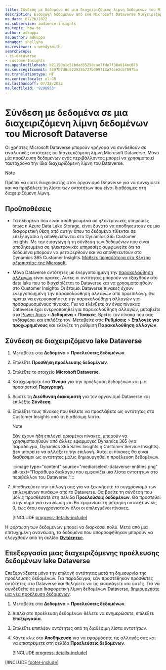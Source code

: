 ```yaml
---
title: Σύνδεση με δεδομένα σε μια διαχειριζόμενη λίμνη δεδομένων του Microsoft Dataverse
description: Εισαγωγή δεδομένων από ένα Microsoft Dataverse διαχειριζόμενο data lake.
ms.date: 07/26/2022
ms.subservice: audience-insights
ms.topic: how-to
author: adkuppa
ms.author: adkuppa
manager: shellyha
ms.reviewer: v-wendysmith
searchScope:
- ci-dataverse
- customerInsights
ms.openlocfilehash: b21150a1c51bdad35250cae7fde7f38a014ec876
ms.sourcegitcommit: 5807b7d8c822925b727b099713a74ce2cb7897ba
ms.translationtype: HT
ms.contentlocale: el-GR
ms.lasthandoff: 07/28/2022
ms.locfileid: "9206953"
---
```

# <a name="connect-to-data-in-a-microsoft-dataverse-managed-data-lake"></a>Σύνδεση με δεδομένα σε μια διαχειριζόμενη λίμνη δεδομένων του Microsoft Dataverse

Οι χρήστες Microsoft Dataverse μπορούν γρήγορα να συνδεθούν σε αναλυτικές οντότητες σε διαχειριζόμενη λίμνη Microsoft Dataverse. Μόνο μία προέλευση δεδομένων ενός περιβάλλοντος μπορεί να χρησιμοποιεί ταυτόχρονα την ίδια διαχειριζόμενη λίμνη του Dataverse.

> [!NOTE]
> Πρέπει να είστε διαχειριστής στον οργανισμό Dataverse για να συνεχίσετε και να προβάλετε τη λίστα των οντοτήτων που είναι διαθέσιμες στη διαχειριζόμενη λίμνη.

## <a name="prerequisites"></a>Προϋποθέσεις

- Τα δεδομένα που είναι αποθηκευμένα σε ηλεκτρονικές υπηρεσίες όπως η Azure Data Lake Storage, είναι δυνατό να αποθηκευτούν σε μια διαφορετική θέση από αυτήν όπου τα δεδομένα τίθενται σε επεξεργασία ή αποθηκεύονται στο Dynamics 365 Customer Insights. Με την εισαγωγή ή τη σύνδεση των δεδομένων που είναι αποθηκευμένα σε ηλεκτρονικές υπηρεσίες συμφωνείτε ότι τα δεδομένα μπορούν να μεταφερθούν και να αποθηκευτούν στο Dynamics 365 Customer Insights. [Μάθετε περισσότερα στο Κέντρο αξιοπιστίας της Microsoft](https://www.microsoft.com/trust-center).

- Μόνο Dataverse οντότητες με ενεργοποιημένη την [παρακολούθηση αλλαγών](/power-platform/admin/enable-change-tracking-control-data-synchronization) είναι ορατές. Αυτές οι οντότητες μπορούν να εξαχθούν στο data lake που το διαχείρίζεται το Dataverse και να χρησιμοποιηθούν στο Customer Insights. Οι έτοιμοι Dataverse πίνακες έχουν ενεργοποιημένη την παρακολούθηση αλλαγών από προεπιλογή. Θα πρέπει να ενεργοποιήσετε την παρακολούθηση αλλαγών για προσαρμοσμένους πίνακες. Για να ελέγξετε αν ένας πίνακας Dataverse έχει ενεργοποιηθεί για παρακολούθηση αλλαγών, μεταβείτε στα [Power Apps](https://make.powerapps.com) > **Δεδομένα** > **Πίνακες**. Βρείτε τον πίνακα που σας ενδιαφέρει και επιλέξτε τον. Μεταβείτε στις **Ρυθμίσεις** > **Επιλογές για προχωρημένους** και ελέγξτε τη ρύθμιση **Παρακολούθηση αλλαγών**.

## <a name="connect-to-a-dataverse-managed-lake"></a>Σύνδεση σε διαχειριζόμενο lake Dataverse

1. Μεταβείτε στα **Δεδομένα** > **Προελεύσεις δεδομένων**.

1. Επιλέξτε **Προσθήκη προέλευσης δεδομένων**.

1. Επιλέξτε το στοιχείο **Microsoft Dataverse**.

1. Καταχωρήστε ένα **Όνομα** για την προέλευση δεδομένων και μια προαιρετική **Περιγραφή**.

1. Δώστε τη **Διεύθυνση διακομιστή** για τον οργανισμό Dataverse και επιλέξτε **Σύνδεση**.

1. Επιλέξτε τους πίνακες που θέλετε να προσλάβετε ως οντότητες στο Customer Insights από τη διαθέσιμη λίστα.

   > [!NOTE]
   > Εάν έχουν ήδη επιλεγεί ορισμένοι πίνακες, μπορούν να χρησιμοποιηθούν από άλλες εφαρμογές Dynamics 365 (για παράδειγμα, Dynamics 365 Sales Insights ή Customer Service Insights). Δεν μπορείτε να αλλάξετε την επιλογή. Αυτοί οι πίνακες θα είναι διαθέσιμοι ως οντότητες μόλις δημιουργηθεί η προέλευση δεδομένων.

    :::image type="content" source="media/select-dataverse-entities.png" alt-text="Παράθυρο διαλόγου που εμφανίζει μια λίστα οντοτήτων στο περιβάλλον του Dataverse.":::

1. Αποθηκεύστε την επιλογή σας για να ξεκινήσετε το συγχρονισμό των επιλεγμένων πινάκων από το Dataverse. Θα βρείτε τη σύνδεση που μόλις προσθέσατε στη σελίδα **Προελεύσεις δεδομένων**. Θα προστεθεί στην ουρά για ανανέωση και θα εμφανίσει τη μέτρηση οντοτήτων ως 0, έως ότου συγχρονιστούν όλοι οι επιλεγμένοι πίνακες.

   [!INCLUDE [progress-details-include](includes/progress-details-pane.md)]

Η φόρτωση των δεδομένων μπορεί να διαρκέσει πολύ. Μετά από μια επιτυχημένη ανανέωση, τα δεδομένα που απορροφήθηκαν μπορούν να ελεγχθούν από τη σελίδα [**Οντότητες**](entities.md).

## <a name="edit-a-dataverse-managed-lake-data-source"></a>Επεξεργασία μιας διαχειριζόμενης προέλευσης δεδομένων lake Dataverse

Επεξεργάζεστε μόνο την επιλογή οντότητας μετά τη δημιουργία της προέλευσης δεδομένων. Για παράδειγμα, εάν προστέθηκαν πρόσθετες οντότητες στο Dataverse και θελήσετε να τις εισαγάγετε και αυτές.
Για να συνδεθείτε σε μια διαφορετική λίμνη δεδομένων Dataverse, [δημιουργήστε μια νέα προέλευση δεδομένων](#connect-to-a-dataverse-managed-lake).

1. Μεταβείτε στα **Δεδομένα** > **Προελεύσεις δεδομένων**.

1. Δίπλα στο προέλευση δεδομένων θέλετε να ενημερώσετε, επιλέξτε **Επεξεργασία**.

1. Επιλέξτε επιπλέον οντότητες από τη διαθέσιμη λίστα οντοτήτων.

1. Κάντε κλικ στο **Αποθήκευση** για να εφαρμόσετε τις αλλαγές σας και να επιστρέψετε στη σελίδα **Προελεύσεις δεδομένων**.

   [!INCLUDE [progress-details-include](includes/progress-details-pane.md)]

[!INCLUDE [footer-include](includes/footer-banner.md)]
